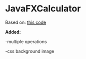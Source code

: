 # JavaFXCalculator
Based on:
[this code](https://gist.github.com/jewelsea/4344564)

**Added:**

  -multiple operations

  -css background image
